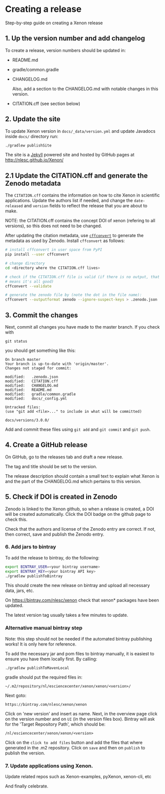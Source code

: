 # Creating a release

Step-by-step guide on creating a Xenon release

## 1. Up the version number and add changelog

To create a release, version numbers should be updated in:

- README.md
- gradle/common.gradle
- CHANGELOG.md

    Also, add a section to the CHANGELOG.md with notable changes in this version.

- CITATION.cff (see section below)

## 2. Update the site

To update Xenon version in `docs/_data/version.yml` and update Javadocs inside `docs/` directory run:

```bash
./gradlew publishSite
```

The site is a [Jekyll](https://jekyllrb.com/) powered site and hosted by GitHub pages at http://nlesc.github.io/Xenon/

## 2.1 Update the CITATION.cff and generate the Zenodo metadata

The ``CITATION.cff`` contains the information on how to cite Xenon in scientific
applications. Update the authors list if needed, and change the
``date-released`` and ``version`` fields to reflect the release that you are
about to make.

NOTE: the CITATION.cff contains the concept DOI of xenon (refering to all versions), so this does not need to be changed. 

After updating the citation metadata, use [``cffconvert``](https://pypi.org/project/cffconvert/)
to generate the metadata as used by Zenodo. Install ``cffconvert`` as follows:

```bash
# install cffconvert in user space from PyPI
pip install --user cffconvert

# change directory
cd <directory where the CITATION.cff lives>

# check if the CITATION.cff file is valid (if there is no output, that 
# means it's all good)
cffconvert --validate

# generate the zenodo file by (note the dot in the file name):
cffconvert --outputformat zenodo --ignore-suspect-keys > .zenodo.json
```


## 3. Commit the changes

Next, commit all changes you have made to the master branch. If you check with  

    git status

you should get something like this:

    On branch master
    Your branch is up-to-date with 'origin/master'.
    Changes not staged for commit:

	modified:   .zenodo.json
	modified:   CITATION.cff
	modified:   CHANGELOG.md
	modified:   README.md
	modified:   gradle/common.gradle
    modified:   docs/_config.yml

    Untracked files:
    (use "git add <file>..." to include in what will be committed)

	docs/versions/3.0.0/

Add and commit these files using `git add` and `git commit` and `git push`.

## 4. Create a GitHub release

On GitHub, go to the releases tab and draft a new release.

The tag and title should be set to the version.

The release description should contain a small text to explain what Xenon is and the part of the CHANGELOG.md which pertains to this version.

## 5. Check if DOI is created in Zenodo

Zenodo is linked to the Xenon github, so when a release is created, a DOI 
will be created automatically. Click the DOI badge on the github page to check 
this.

Check that the authors and license of the Zenodo entry are correct.
If not, then correct, save and publish the Zenodo entry.

### 6. Add jars to bintray

To add the release to bintray, do the following: 

```bash
export BINTRAY_USER=<your bintray username>
export BINTRAY_KEY=<your bintray API key>
./gradlew publishToBintray
```

This should create the new release on bintray and upload all necessary data, jars, etc.

On https://bintray.com/nlesc/xenon check that xenon* packages have been updated.

The latest version tag usually takes a few minutes to update.

### Alternative manual bintray step

Note: this step should not be needed if the automated bintray publishing works! It is only here for reference.

To add the necessary jar and pom files to bintray manually, it is easiest to ensure you 
have them locally first. By calling: 

    ./gradlew publishToMavenLocal

gradle should put the required files in:

    ~/.m2/repository/nl/esciencecenter/xenon/xenon/<version>/

Next goto: 

    https://bintray.com/nlesc/xenon/xenon

Click on 'new version' and insert <version> as name. Next, in the overview page 
click on the version number and on `UI` (in the version files box). Bintray will 
ask for the 'Target Repository Path', which should be: 

    /nl/esciencecenter/xenon/xenon/<version>

Click on the `click to add files` button and add the files that where generated in 
the .m2 repository. Click on `save` and then on `publish` to publish the version.
 
### 7. Update applications using Xenon.

Update related repos such as Xenon-examples, pyXenon, xenon-cli, etc

And finally celebrate.
